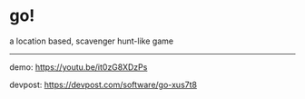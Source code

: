 # go!
a location based, scavenger hunt-like game

---

demo: https://youtu.be/it0zG8XDzPs

devpost: https://devpost.com/software/go-xus7t8

